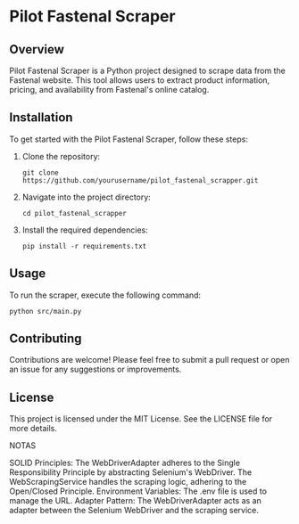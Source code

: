 # Pilot Fastenal Scraper

## Overview
Pilot Fastenal Scraper is a Python project designed to scrape data from the Fastenal website. This tool allows users to extract product information, pricing, and availability from Fastenal's online catalog.

## Installation
To get started with the Pilot Fastenal Scraper, follow these steps:

1. Clone the repository:
   ```
   git clone https://github.com/yourusername/pilot_fastenal_scrapper.git
   ```
2. Navigate into the project directory:
   ```
   cd pilot_fastenal_scrapper
   ```
3. Install the required dependencies:
   ```
   pip install -r requirements.txt
   ```

## Usage
To run the scraper, execute the following command:
```
python src/main.py
```

## Contributing
Contributions are welcome! Please feel free to submit a pull request or open an issue for any suggestions or improvements.

## License
This project is licensed under the MIT License. See the LICENSE file for more details.



NOTAS


SOLID Principles: The WebDriverAdapter adheres to the Single Responsibility Principle by abstracting Selenium's WebDriver. The WebScrapingService handles the scraping logic, adhering to the Open/Closed Principle.
Environment Variables: The .env file is used to manage the URL.
Adapter Pattern: The WebDriverAdapter acts as an adapter between the Selenium WebDriver and the scraping service.